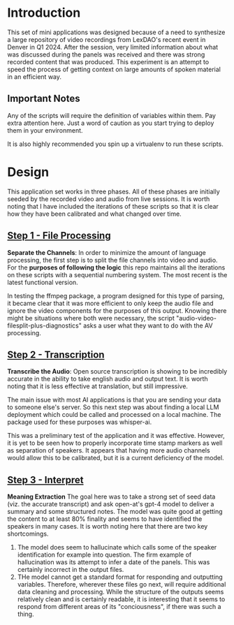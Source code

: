 # Introduction
This set of mini applications was designed because of a need to synthesize a large
repository of video recordings from LexDAO's recent event in Denver in Q1 2024.
After the session, very limited information about what was discussed during the panels was received and there was strong recorded content that was produced.  This experiment is an attempt to speed the process of getting context on large amounts of spoken material in an efficient way.

## Important Notes
Any of the scripts will require the definition of variables within them.  Pay extra attention here.  Just a word of caution as you start trying to deploy them in your environment.

It is also highly recommended you spin up a virtualenv to run these scripts. 

# Design
This application set works in three phases.  All of these phases are initially seeded by the recorded video and audio from live sessions.  It is worth noting that I have included the iterations of these scripts so that it is clear how they have been calibrated and what changed over time.

## [Step 1 - File Processing](https://github.com/lexDAO/open-ai/tree/main/Step%201%20-%20File%20Processing)
**Separate the Channels**: 
In order to minimize the amount of language processing, the first step is to split the file channels into video and audio.  For the **purposes of following the logic** this repo maintains all the iterations on these scripts with a sequential numbering system.  The most recent is the latest functional version.  

In testing the ffmpeg package, a program designed for this type of parsing, it became clear that it was more efficient to only keep the audio file and ignore the video components for the purposes of this output.  Knowing there might be situations where both were necessary, the script "audio-video-filesplit-plus-diagnostics" asks a user what they want to do with the AV processing.

## [Step 2 - Transcription](https://github.com/lexDAO/open-ai/tree/main/Step%202%20-%20Transcription)
**Transcribe the Audio**:
Open source transcription is showing to be incredibly accurate in the ability to take english audio and output text.  It is worth noting that it is less effective at translation, but still impressive.  

The main issue with most AI applications is that you are sending your data to someone else's server.  So this next step was about finding a local LLM deployment which could be called and processed on a local machine.  The package used for these purposes was whisper-ai.

This was a preliminary test of the application and it was effective.  However, it is yet to be seen how to properly incorporate time stamp markers as well as separation of speakers.  It appears that having more audio channels would allow this to be calibrated, but it is a current deficiency of the model.

## [Step 3 - Interpret](https://github.com/lexDAO/open-ai/tree/main/Step%203%20-%20Interpret)
**Meaning Extraction**
The goal here was to take a strong set of seed data (viz. the accurate transcript) and ask open-at's gpt-4 model to deliver a summary and some structured notes.  The model was quite good at getting the content to at least 80% finality and seems to have identified the speakers in many cases.  It is worth noting here that there are two key shortcomings.  
1. The model does seem to hallucinate which calls some of the speaker identification for example into question.  The firm example of hallucination was its attempt to infer a date of the panels.  This was certainly incorrect in the output files.
2.  THe model cannot get a standard format for responding and outputting variables.  Therefore, wherever these files go next, will require additional data cleaning and processing.  While the structure of the outputs seems relatively clean and is certainly readable, it is interesting that it seems to respond from different areas of its "conciousness", if there was such a thing.
